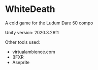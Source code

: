 # WhiteDeath
 A cold game for the Ludum Dare 50 compo

Unity version: 2020.3.28f1

Other tools used:
* virtualambience.com
* BFXR
* Aseprite
